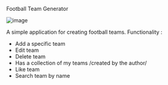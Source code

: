 Football Team Generator



![image](https://user-images.githubusercontent.com/86414839/163988839-e60bfaa4-18ad-472f-a01c-5771f205405f.png)


A simple application for creating football teams. 
Functionality :
- Add a specific team
- Edit team 
- Delete team
- Has a collection of my teams /created by the author/
- Like team
- Search team by name
